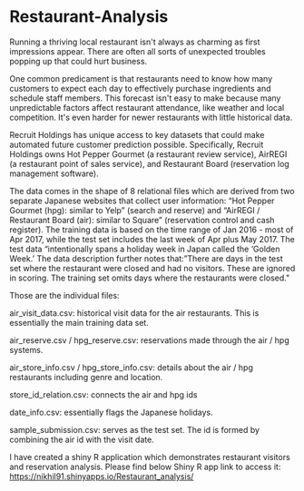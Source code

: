# Restaurant-Analysis

Running a thriving local restaurant isn't always as charming as first impressions appear. There are often all sorts of unexpected troubles popping up that could hurt business.

One common predicament is that restaurants need to know how many customers to expect each day to effectively purchase ingredients and schedule staff members. This forecast isn't easy to make because many unpredictable factors affect restaurant attendance, like weather and local competition. It's even harder for newer restaurants with little historical data.

Recruit Holdings has unique access to key datasets that could make automated future customer prediction possible. Specifically, Recruit Holdings owns Hot Pepper Gourmet (a restaurant review service), AirREGI (a restaurant point of sales service), and Restaurant Board (reservation log management software).

The data comes in the shape of 8 relational files which are derived from two separate Japanese websites that collect user information: “Hot Pepper Gourmet (hpg): similar to Yelp” (search and reserve) and “AirREGI / Restaurant Board (air): similar to Square” (reservation control and cash register). The training data is based on the time range of Jan 2016 - most of Apr 2017, while the test set includes the last week of Apr plus May 2017. The test data “intentionally spans a holiday week in Japan called the ‘Golden Week.’ The data description further notes that:”There are days in the test set where the restaurant were closed and had no visitors. These are ignored in scoring. The training set omits days where the restaurants were closed."

Those are the individual files:

air_visit_data.csv: historical visit data for the air restaurants. This is essentially the main training data set.

air_reserve.csv / hpg_reserve.csv: reservations made through the air / hpg systems.

air_store_info.csv / hpg_store_info.csv: details about the air / hpg restaurants including genre and location.

store_id_relation.csv: connects the air and hpg ids

date_info.csv: essentially flags the Japanese holidays.

sample_submission.csv: serves as the test set. The id is formed by combining the air id with the visit date.

I have created a shiny R application which demonstrates restaurant visitors and reservation analysis. Please find below Shiny R app link to access it: https://nikhil91.shinyapps.io/Restaurant_analysis/

